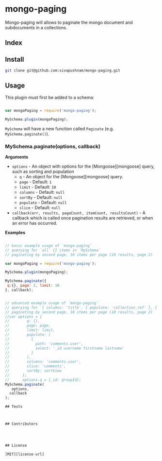 
# mongo-paging
Mongo-paging will allows to paginate the mongo document and subdocuments in a collections.

## Index

## Install

```bash
git clone git@github.com:sivapushnam/mongo-paging.git
```


## Usage

This plugin must first be added to a schema:

```js

var mongoPaging = require('mongo-paging');

MySchema.plugin(mongoPaging);

```

`MySchema` will have a new function called `Paginate` (e.g. `MySchema.paginate()`).

### MySchema.paginate(options, callback)

**Arguments**

* `options` - An object with options for the [Mongoose][mongoose] query, such as sorting and population
  -	`q` 		- An object for the [Mongoose][mongoose] query.
  - `page` 		- Default: `1`
  - `limit` 	- Default: `10`
  - `columns` 	- Default: `null`
  - `sortBy` 	- Default: `null`
  - `populate` 	- Default: `null`
  -	`slice`		- Default: `null`
* `callback(err, results, pageCount, itemCount, resultsCount)` - A callback which is called once pagination results are retrieved, or when an error has occurred.

**Examples**

```js

// basic example usage of `mongo-paging`
// querying for `all` {} items in `MySchema`
// paginating by second page, 10 items per page (10 results, page 2)

var mongoPaging = require('mongo-paging');

MySchema.plugin(mongoPaging);

MySchema.paginate({
 q:{}, page: 2, limit: 10
}, callback);

```

```js

// advanced example usage of `mongo-paging`
// querying for `{ columns: 'title', { populate: 'collection_ref' }, { sortBy : { title : -1 } }` items in `MySchema`
// paginating by second page, 10 items per page (10 results, page 2)
//var options = {
//        q: {},
//        page: page,
//        limit: limit,
//        populate: [
//          {
//            path: 'comments.user',
//            select: '_id username firstname lastname'
//          }
//        ],
//        columns: 'comments.user',
//        slice: 'comments',
//        sortBy: sortView
//      };
//      options.q = {_id: groupId};
MySchema.paginate(
   options,
  callback
);

## Tests



## Contributors




## License

[MIT][license-url]
